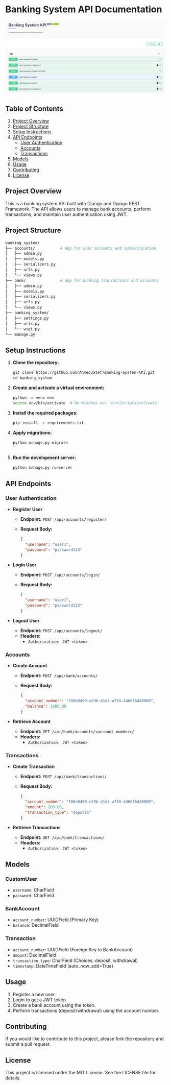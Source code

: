 Banking System API Documentation
================================

![coverage](readme_pic.png)

Table of Contents
-----------------

1.  [Project Overview](#project-overview)
2.  [Project Structure](#project-structure)
3.  [Setup Instructions](#setup-instructions)
4.  [API Endpoints](#api-endpoints)
    -   [User Authentication](#user-authentication)
    -   [Accounts](#accounts)
    -   [Transactions](#transactions)
5.  [Models](#models)
6.  [Usage](#usage)
7.  [Contributing](#contributing)
8.  [License](#license)

Project Overview
----------------

This is a banking system API built with Django and Django REST Framework. The API allows users to manage bank accounts, perform transactions, and maintain user authentication using JWT.

Project Structure
-----------------


```bash
banking_system/
├── accounts/           # App for user accounts and authentication
│   ├── admin.py
│   ├── models.py
│   ├── serializers.py
│   ├── urls.py
│   └── views.py
├── bank/               # App for banking transactions and accounts
│   ├── admin.py
│   ├── models.py
│   ├── serializers.py
│   ├── urls.py
│   └── views.py
├── banking_system/
│   ├── settings.py
│   ├── urls.py
│   └── wsgi.py
└── manage.py
```

Setup Instructions
------------------

1.  **Clone the repository:**

    
    ```bash
    git clone https://github.com/Ahmed3atef/Banking-System-API.git
    cd banking_system
    ```

2.  **Create and activate a virtual environment:**

    ```bash
    python -m venv env
    source env/bin/activate  # On Windows use `env\Scripts\activate`
    ```

3.  **Install the required packages:**

    

    ```bash
    pip install -r requirements.txt
    ```

4.  **Apply migrations:**

    ```bash
    python manage.py migrate
    `

5.  **Run the development server:**

    ```bash
    python manage.py runserver
    ```

API Endpoints
-------------

### User Authentication

-   **Register User**

    -   **Endpoint:** `POST /api/accounts/register/`
    -   **Request Body:**

        ```json
        {
          "username": "user1",
          "password": "password123"
        }
        ```

-   **Login User**

    -   **Endpoint:** `POST /api/accounts/login/`
    -   **Request Body:**

        ```json
        {
          "username": "user1",
          "password": "password123"
        }
        ```

-   **Logout User**

    -   **Endpoint:** `POST /api/accounts/logout/`
    -   **Headers:**
        -   `Authorization: JWT <token>`

### Accounts

-   **Create Account**

    -   **Endpoint:** `POST /api/bank/accounts/`
    -   **Request Body:**

        ```json
        {
          "account_number": "550e8400-e29b-41d4-a716-446655440000",
          "balance": 1000.00
        }
        ```

-   **Retrieve Account**

    -   **Endpoint:** `GET /api/bank/accounts/<account_number>/`
    -   **Headers:**
        -   `Authorization: JWT <token>`

### Transactions

-   **Create Transaction**

    -   **Endpoint:** `POST /api/bank/transactions/`
    -   **Request Body:**

        ```json
        {
          "account_number": "550e8400-e29b-41d4-a716-446655440000",
          "amount": 200.00,
          "transaction_type": "deposit"
        }
        ```

-   **Retrieve Transactions**

    -   **Endpoint:** `GET /api/bank/transactions/`
    -   **Headers:**
        -   `Authorization: JWT <token>`

Models
------

### CustomUser

-   `username`: CharField
-   `password`: CharField

### BankAccount

-   `account_number`: UUIDField (Primary Key)
-   `balance`: DecimalField

### Transaction

-   `account_number`: UUIDField (Foreign Key to BankAccount)
-   `amount`: DecimalField
-   `transaction_type`: CharField (Choices: deposit, withdrawal)
-   `timestamp`: DateTimeField (auto_now_add=True)

Usage
-----

1.  Register a new user.
2.  Login to get a JWT token.
3.  Create a bank account using the token.
4.  Perform transactions (deposit/withdrawal) using the account number.

Contributing
------------

If you would like to contribute to this project, please fork the repository and submit a pull request.

License
-------

This project is licensed under the MIT License. See the LICENSE file for details.